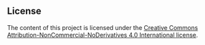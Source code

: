 ## License

The content of this project is licensed under the [Creative Commons Attribution-NonCommercial-NoDerivatives 4.0 International license](https://creativecommons.org/licenses/by-nc-nd/4.0/legalcode).